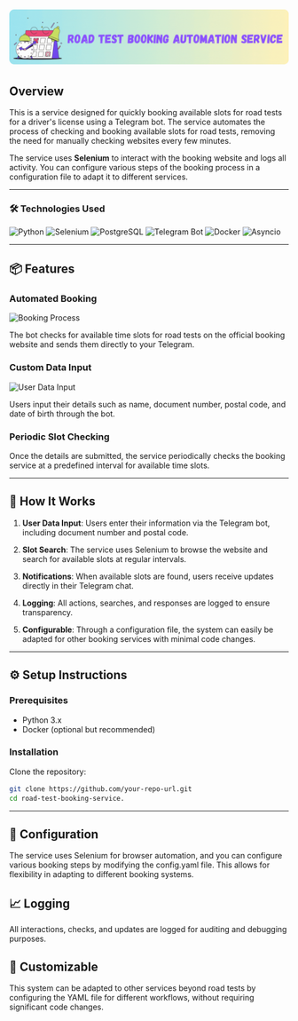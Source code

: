 # ![autocomplete](docs/gif/road.gif)

## Overview

This is a service designed for quickly booking available slots for road tests for a driver's license using a Telegram bot. The service automates the process of checking and booking available slots for road tests, removing the need for manually checking websites every few minutes.

The service uses **Selenium** to interact with the booking website and logs all activity. You can configure various steps of the booking process in a configuration file to adapt it to different services.

---

### 🛠 Technologies Used

![Python](https://img.shields.io/badge/Python-3776AB?style=for-the-badge&logo=python&logoColor=white)
![Selenium](https://img.shields.io/badge/Selenium-43B02A?style=for-the-badge&logo=selenium&logoColor=white)
![PostgreSQL](https://img.shields.io/badge/PostgreSQL-4169E1?style=for-the-badge&logo=postgresql&logoColor=white)
![Telegram Bot](https://img.shields.io/badge/Telegram_Bot-2CA5E0?style=for-the-badge&logo=telegram&logoColor=white)
![Docker](https://img.shields.io/badge/Docker-2496ED?style=for-the-badge&logo=docker&logoColor=white)
![Asyncio](https://img.shields.io/badge/Asyncio-808080?style=for-the-badge)

---

## 📦 Features

### Automated Booking

![Booking Process](link-to-your-booking-process-screenshot)

The bot checks for available time slots for road tests on the official booking website and sends them directly to your Telegram.

### Custom Data Input

![User Data Input](link-to-your-user-data-input-screenshot)

Users input their details such as name, document number, postal code, and date of birth through the bot.

### Periodic Slot Checking

Once the details are submitted, the service periodically checks the booking service at a predefined interval for available time slots.

---

## 🚀 How It Works

1. **User Data Input**: Users enter their information via the Telegram bot, including document number and postal code.
   
2. **Slot Search**: The service uses Selenium to browse the website and search for available slots at regular intervals.

3. **Notifications**: When available slots are found, users receive updates directly in their Telegram chat.

4. **Logging**: All actions, searches, and responses are logged to ensure transparency.

5. **Configurable**: Through a configuration file, the system can easily be adapted for other booking services with minimal code changes.

---

## ⚙️ Setup Instructions

### Prerequisites

- Python 3.x
- Docker (optional but recommended)

### Installation

Clone the repository:

```bash
git clone https://github.com/your-repo-url.git
cd road-test-booking-service. 
```

---

## 🔧 Configuration

The service uses Selenium for browser automation, and you can configure various booking steps by modifying the config.yaml file. This allows for flexibility in adapting to different booking systems.

## 📈 Logging

All interactions, checks, and updates are logged for auditing and debugging purposes.

## 🤖 Customizable

This system can be adapted to other services beyond road tests by configuring the YAML file for different workflows, without requiring significant code changes.

